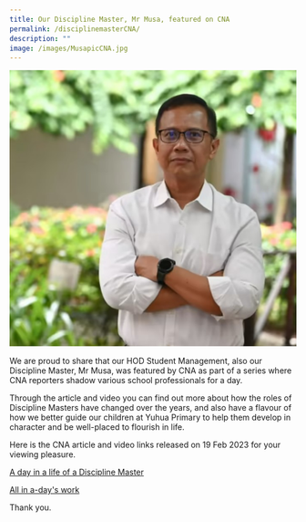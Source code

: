 ```yaml
---
title: Our Discipline Master, Mr Musa, featured on CNA
permalink: /disciplinemasterCNA/
description: ""
image: /images/MusapicCNA.jpg
---
```


![](/images/MusapicCNA.jpg)

We are proud to share that our HOD Student Management, also our Discipline Master, Mr Musa, was featured by CNA as part of a series where CNA reporters shadow various school professionals for a day. 

Through the article and video you can find out more about how the roles of Discipline Masters have changed over the years, and also have a flavour of how we better guide our children at Yuhua Primary to help them develop in character and be well-placed to flourish in life. 

Here is the CNA article and video links released on 19 Feb 2023 for your viewing pleasure. 

[A day in a life of a Discipline Master](https://www.channelnewsasia.com/singapore/discipline-master-primary-school-teachers-moe-yuhua-3280481)

[All in a-day's work](https://www.channelnewsasia.com/watch/school-work-discipline-master-who-teaches-students-make-better-choices-video-3286616?cid=internal_sharetool_iphone_19022023_cna)


Thank you.